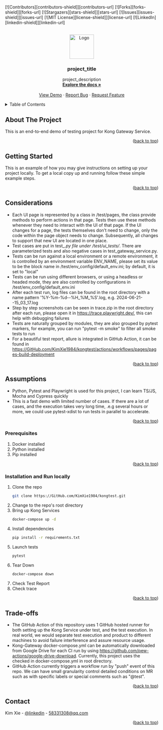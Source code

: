<!-- Improved compatibility of back to top link: See: https://GitHub.com/othneildrew/Best-README-Template/pull/73 -->
<a name="readme-top"></a>
<!--
*** Thanks for checking out the Best-README-Template. If you have a suggestion
*** that would make this better, please fork the repo and create a pull request
*** or simply open an issue with the tag "enhancement".
*** Don't forget to give the project a star!
*** Thanks again! Now go create something AMAZING! :D
-->



<!-- PROJECT SHIELDS -->
<!--
*** I'm using markdown "reference style" links for readability.
*** Reference links are enclosed in brackets instead of parentheses ( ).
*** See the bottom of this document for the declaration of the reference variables
*** for contributors-url, forks-url, etc. This is an optional, concise syntax you may use.
*** https://www.markdownguide.org/basic-syntax/#reference-style-links
-->
[![Contributors][contributors-shield]][contributors-url]
[![Forks][forks-shield]][forks-url]
[![Stargazers][stars-shield]][stars-url]
[![Issues][issues-shield]][issues-url]
[![MIT License][license-shield]][license-url]
[![LinkedIn][linkedin-shield]][linkedin-url]



<!-- PROJECT LOGO -->
<br />
<div align="center">
  <a href="https://GitHub.com/GitHub_username/repo_name">
    <img src="images/logo.png" alt="Logo" width="80" height="80">
  </a>

<h3 align="center">project_title</h3>

  <p align="center">
    project_description
    <br />
    <a href="https://GitHub.com/GitHub_username/repo_name"><strong>Explore the docs »</strong></a>
    <br />
    <br />
    <a href="https://GitHub.com/GitHub_username/repo_name">View Demo</a>
    ·
    <a href="https://GitHub.com/GitHub_username/repo_name/issues/new?labels=bug&template=bug-report---.md">Report Bug</a>
    ·
    <a href="https://GitHub.com/GitHub_username/repo_name/issues/new?labels=enhancement&template=feature-request---.md">Request Feature</a>
  </p>
</div>



<!-- TABLE OF CONTENTS -->
<details>
  <summary>Table of Contents</summary>
  <ol>
    <li>
      <a href="#about-the-project">About The Project</a>
      <ul>
        <li><a href="#built-with">Built With</a></li>
      </ul>
    </li>
    <li>
      <a href="#getting-started">Getting Started</a>
      <ul>
        <li><a href="#prerequisites">Prerequisites</a></li>
        <li><a href="#installation">Installation</a></li>
      </ul>
    </li>
    <li><a href="#usage">Usage</a></li>
    <li><a href="#roadmap">Roadmap</a></li>
    <li><a href="#contributing">Contributing</a></li>
    <li><a href="#license">License</a></li>
    <li><a href="#contact">Contact</a></li>
    <li><a href="#acknowledgments">Acknowledgments</a></li>
  </ol>
</details>



<!-- ABOUT THE PROJECT -->
## About The Project
This is an end-to-end demo of testing project for Kong Gateway Service.
<p align="right">(<a href="#readme-top">back to top</a>)</p>


<!-- GETTING STARTED -->
## Getting Started

This is an example of how you may give instructions on setting up your project locally.
To get a local copy up and running follow these simple example steps.
<p align="right">(<a href="#readme-top">back to top</a>)</p>

## Considerations

- Each UI page is represented by a class in /test/pages, the class provide methods to perform actions in that page. Tests then use these methods whenever they need to interact with the UI of that page. If the UI changes for a page, the tests themselves don’t need to change, only the code within the page object needs to change. Subsequently, all changes to support that new UI are located in one place.
- Test cases are put in test_*.py file under /test/ui_tests/*. There are parameterized tests and also negative cases in test_gateway_service.py.
- Tests can be run against a local environment or a remote environment, it is controlled by an environment variable ENV_NAME, please set its value to be the block name in /test/env_config/default_env.ini; by default, it is set to "local"
- Tests can be run using different browsers, or using a headless or headed mode, they are also controlled by configurations in /test/env_config/default_env.ini
- After each test run, log files can be found in the root directory with a name pattern '%Y-%m-%d--%H_%M_%S'.log, e.g. 2024-06-21--15_03_17.log
- Step by step screenshots can be seen in trace.zip in the root directory after each run, please open it in https://trace.playwright.dev/, this can help with debugging failures
- Tests are naturally grouped by modules, they are also grouped by pytest markers, for example, you can run "pytest -m smoke" to filter all smoke tests to run
- For a beautiful test report, allure is integrated in GitHub Action, it can be found in https://GitHub.com/KimXie1984/kongtest/actions/workflows/pages/pages-build-deployment
<p align="right">(<a href="#readme-top">back to top</a>)</p>

## Assumptions

- Python, Pytest and Playwright is used for this project, I can learn TS/JS, Mocha and Cypress quickly 
- This is a fast demo with limited number of cases. If there are a lot of cases, and the execution takes very long time, .e.g several hours or more, we could use pytest-xdist to run tests in parallel to accelerate.


<p align="right">(<a href="#readme-top">back to top</a>)</p>


### Prerequisites
1. Docker installed
2. Python installed
3. Pip installed
<p align="right">(<a href="#readme-top">back to top</a>)</p>

### Installation and Run locally
1. Clone the repo
   ```sh
   git clone https://GitHub.com/KimXie1984/kongtest.git
   ```
2. Change to the repo's root directory
3. Bring up Kong Services
   ```sh
   docker-compose up -d
   ```
3. Install dependencies
   ```sh
   pip install -r requirements.txt
   ```
4. Launch tests
   ```sh
   pytest
   ```
5. Tear Down
   ```sh
   docker-compose down
   ```
6. Check Test Report
7. Check trace

<p align="right">(<a href="#readme-top">back to top</a>)</p>

## Trade-offs

- The GitHub Action of this repository uses 1 GitHub hosted runner for both setting up the Kong Service under test, and the test execution. In real world, we would separate test execution and product to different machines to avoid failure interference and assure resource usage.
- Kong-Gateway docker-compose.yml can be automatically downloaded from Google Drive for each CI run by using https://github.com/pew-actions/google-drive-download. Currently, this project uses the checked in docker-compose.yml in root directory.
- GitHub Action currently triggers a workflow run by "push" event of this repo. We can have small granularity control detailed conditions on MR such as with specific labels or special comments such as "@test".

<p align="right">(<a href="#readme-top">back to top</a>)</p>

<!-- CONTACT -->
## Contact

Kim Xie - [@linkedin](https://www.linkedin.com/in/kim-xie-44726a47/) - 58331308@qq.com

<p align="right">(<a href="#readme-top">back to top</a>)</p>